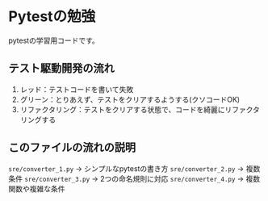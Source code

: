 # Pytestの勉強

pytestの学習用コードです。

## テスト駆動開発の流れ

1. レッド：テストコードを書いて失敗
2. グリーン：とりあえず、テストをクリアするようする(クソコードOK)
3. リファクタリング：テストをクリアする状態で、コードを綺麗にリファクタリングする

## このファイルの流れの説明

```sre/converter_1.py``` -> シンプルなpytestの書き方
```sre/converter_2.py``` -> 複数条件
```sre/converter_3.py``` -> 2つの命名規則に対応
```sre/converter_4.py``` -> 複数関数や複雑な条件
